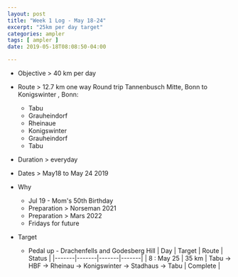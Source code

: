 ```yaml
---
layout: post
title: "Week 1 Log - May 18-24"
excerpt: "25km per day target"
categories: ampler
tags: [ ampler ]
date: 2019-05-18T08:08:50-04:00

---
```


* Objective > 40 km per day

* Route > 12.7 km one way
  Round trip  Tannenbusch Mitte, Bonn to Konigswinter , Bonn:
  * Tabu
  * Grauheindorf
  * Rheinaue
  * Konigswinter
  * Grauheindorf
  * Tabu

* Duration > everyday

* Dates > May18 to May 24 2019

* Why
  * Jul 19 - Mom's 50th Birthday
  * Preparation > Norseman 2021  
  * Preparation > Mars 2022
  * Fridays for future

* Target
  * Pedal up - Drachenfells and Godesberg Hill
| Day | Target | Route | Status |
|-------|-------|-------|-------|
| 8 : May 25 | 35 km | Tabu -> HBF -> Rheinau -> Konigswinter -> Stadhaus -> Tabu | Complete |

